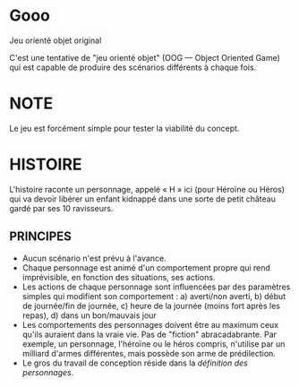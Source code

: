 # Gooo

Jeu orienté objet original

C'est une tentative de "jeu orienté objet" (OOG — Object Oriented Game) qui est capable de produire des scénarios différents à chaque fois.

# NOTE

Le jeu est forcément simple pour tester la viabilité du concept.

# HISTOIRE

L'histoire raconte un personnage, appelé « H » ici (pour Héroïne ou Héros) qui va devoir libérer un enfant kidnappé dans une sorte de petit château gardé par ses 10 ravisseurs.

## PRINCIPES

* Aucun scénario n'est prévu à l'avance.
* Chaque personnage est animé d'un comportement propre qui rend imprévisible, en fonction des situations, ses actions.
* Les actions de chaque personnage sont influencées par des paramètres simples qui modifient son comportement : a) averti/non averti, b) début de journée/fin de journée, c) heure de la journée (moins fort après les repas), d) dans un bon/mauvais jour
* Les comportements des personnages doivent être au maximum ceux qu'ils auraient dans la vraie vie. Pas de "fiction" abracadabrante. Par exemple, un personnage, l'héroïne ou le héros compris, n'utilise par un milliard d'armes différentes, mais possède son arme de prédilection.
* Le gros du travail de conception réside dans la *définition des personnages*.
